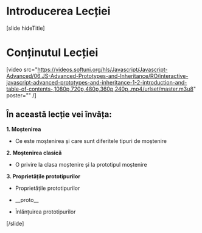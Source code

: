 # Introducerea Lecției

[slide hideTitle]

# Conținutul Lecției
[video src="https://videos.softuni.org/hls/Javascript/Javascript-Advanced/06.JS-Advanced-Prototypes-and-Inheritance/RO/interactive-javascript-advanced-prototypes-and-inheritance-1-2-introduction-and-table-of-contents-,1080p,720p,480p,360p,240p,.mp4/urlset/master.m3u8" poster="" /]

## În această lecție vei învăța:

**1. Moștenirea**

-  Ce este moștenirea și care sunt diferitele tipuri de moștenire

**2. Moștenirea clasică**

-  O privire la clasa moștenire și la prototipul moștenire

**3. Proprietățile prototipurilor**

-  Proprietățile prototipurilor

- \_\_proto\_\_

- Înlănțuirea prototipurilor

[/slide]
